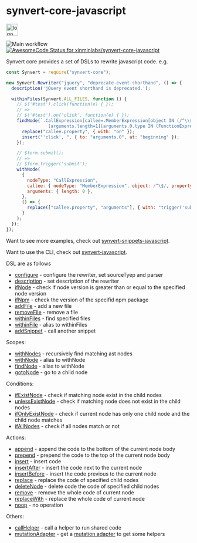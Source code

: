 # synvert-core-javascript

<img src="https://synvert.net/img/logo_96.png" alt="logo" width="32" height="32" />

![Main workflow](https://github.com/xinminlabs/synvert-core-javascript/actions/workflows/main.yml/badge.svg)
[![AwesomeCode Status for xinminlabs/synvert-core-javascript](https://awesomecode.io/projects/24366d99-29b2-407f-a7b8-9773e59f8cd0/status)](https://awesomecode.io/repos/xinminlabs/synvert-core-javascript)

Synvert core provides a set of DSLs to rewrite javascript code. e.g.

```javascript
const Synvert = require("synvert-core");

new Synvert.Rewriter("jquery", "deprecate-event-shorthand", () => {
  description('jQuery event shorthand is deprecated.');

  withinFiles(Synvert.ALL_FILES, function () {
    // $('#test').click(function(e) { });
    // =>
    // $('#test').on('click', function(e) { });
    findNode(`.CallExpression[callee=.MemberExpression[object IN (/^\\$/ /^jQuery/)][property=click]]
                [arguments.length=1][arguments.0.type IN (FunctionExpression ArrowFunctionExpression)]`, () => {
      replace("callee.property", { with: "on" });
      insert("'click', ", { to: "arguments.0", at: "beginning" });
    });

    // $form.submit();
    // =>
    // $form.trigger('submit');
    withNode(
      {
        nodeType: "CallExpression",
        callee: { nodeType: "MemberExpression", object: /^\$/, property: 'submit' },
        arguments: { length: 0 },
      },
      () => {
        replace(["callee.property", "arguments"], { with: "trigger('submit')" });
      }
    );
  });
});
```

Want to see more examples, check out [synvert-snippets-javascript](https://github.com/xinminlabs/synvert-snippets-javascript).

Want to use the CLI, check out [synvert-javascript](https://github.com/xinminlabs/synvert-javascript).

DSL are as follows

* [configure](./Rewriter.html#configure) - configure the rewriter, set sourceTyep and parser
* [description](./Rewriter.html#description) - set description of the rewriter
* [ifNode](./Rewriter.html#ifNode) - check if node version is greater than or equal to the specified node version
* [ifNpm](./Rewriter.html#ifNpm) - check the version of the specifid npm package
* [addFile](./Rewriter.html#addFile) - add a new file
* [removeFile](./Rewriter.html#removeFile) - remove a file
* [withinFiles](./Rewriter.html#withinFiles) - find specified files
* [withinFile](./Rewriter.html#withinFile) - alias to withinFiles
* [addSnippet](./Rewriter.html#addSnippet) - call another snippet

Scopes:

* [withNodes](./Instance.html#withNodes) - recursively find matching ast nodes
* [withNode](./Instance.html#withNode) - alias to withNode
* [findNode](./Instance.html#findNode) - alias to withNode
* [gotoNode](./Instance.html#gotoNode) - go to a child node

Conditions:

* [ifExistNode](./Instance.html#ifExistNode) - check if matching node exist in the child nodes
* [unlessExistNode](./Instance.html#unlessExistNode) - check if matching node does not exist in the child nodes
* [ifOnlyExistNode](./Instance.html#ifOnlyExistNode) - check if current node has only one child node and the child node matches
* [ifAllNodes](./Instance.html#ifAlNodes) - check if all nodes match or not

Actions:

* [append](./Instance.html#append) - append the code to the bottom of the current node body
* [prepend](./Instance.html#prepend) - prepend the code to the top of the current node body
* [insert](./Instance.html#insert) - insert code
* [insertAfter](./Instance.html#insertAfter) - insert the code next to the current node
* [insertBefore](./Instance.html#insertBefore) - insert the code previous to the current node
* [replace](./Instance.html#replace) - replace the code of specified child nodes
* [deleteNode](./Instance#deleteNode) - delete code the code of specified child nodes
* [remove](./Instance.html#remove) - remove the whole code of current node
* [replaceWith](./Instance.html#replaceWith) - replace the whole code of current node
* [noop](./Instance.html#noop) - no operation

Others:

* [callHelper](./Instance.html#callHelper) - call a helper to run shared code
* [mutationAdapter](./Instance.html#mutationAdapter) - get a [mutation adapter](https://github.com/xinminlabs/node-mutation-javascript/blob/main/src/adapter.ts) to get some helpers